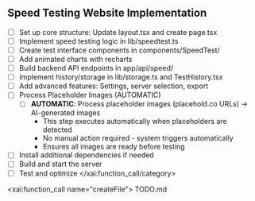 ## Speed Testing Website Implementation

- [ ] Set up core structure: Update layout.tsx and create page.tsx
- [ ] Implement speed testing logic in lib/speedtest.ts
- [ ] Create test interface components in components/SpeedTest/
- [ ] Add animated charts with recharts
- [ ] Build backend API endpoints in app/api/speed/
- [ ] Implement history/storage in lib/storage.ts and TestHistory.tsx
- [ ] Add advanced features: Settings, server selection, export
- [ ] Process Placeholder Images (AUTOMATIC)
  - [ ] **AUTOMATIC**: Process placeholder images (placehold.co URLs) → AI-generated images
    - This step executes automatically when placeholders are detected
    - No manual action required - system triggers automatically
    - Ensures all images are ready before testing
- [ ] Install additional dependencies if needed
- [ ] Build and start the server
- [ ] Test and optimize</content>
</xai:function_call/category> 

<xai:function_call name="createFile">
<parameter name="path">TODO.md